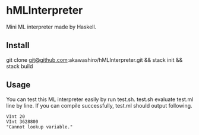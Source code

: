 # hMLInterpreter

Mini ML interpreter made by Haskell.

## Install

git clone git@github.com:akawashiro/hMLInterpreter.git && stack init && stack build

## Usage

You can test this ML interpreter easily by run test.sh.
test.sh evaluate test.ml line by line.
If you can compile successfully, test.ml should output following.
```Shell
VInt 20
VInt 3628800
"Cannot lookup variable."
```

